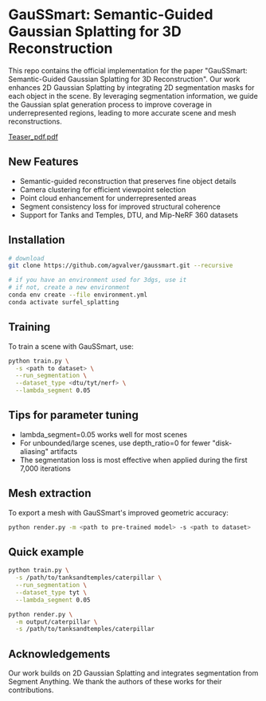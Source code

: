 # GauSSmart: Semantic-Guided Gaussian Splatting for 3D Reconstruction

This repo contains the official implementation for the paper "GauSSmart: Semantic-Guided Gaussian Splatting for 3D Reconstruction". Our work enhances 2D Gaussian Splatting by integrating 2D segmentation masks for each object in the scene. By leveraging segmentation information, we guide the Gaussian splat generation process to improve coverage in underrepresented regions, leading to more accurate scene and mesh reconstructions.

[Teaser_pdf.pdf](https://github.com/user-attachments/files/20320321/Teaser_pdf.pdf)


## New Features
- Semantic-guided reconstruction that preserves fine object details
- Camera clustering for efficient viewpoint selection
- Point cloud enhancement for underrepresented areas
- Segment consistency loss for improved structural coherence
- Support for Tanks and Temples, DTU, and Mip-NeRF 360 datasets

## Installation

```bash
# download
git clone https://github.com/agvalver/gaussmart.git --recursive

# if you have an environment used for 3dgs, use it
# if not, create a new environment
conda env create --file environment.yml
conda activate surfel_splatting
```

## Training
To train a scene with GauSSmart, use:

```bash
python train.py \
  -s <path to dataset> \
  --run_segmentation \
  --dataset_type <dtu/tyt/nerf> \
  --lambda_segment 0.05
```

## Tips for parameter tuning

- lambda_segment=0.05 works well for most scenes
- For unbounded/large scenes, use depth_ratio=0 for fewer "disk-aliasing" artifacts
- The segmentation loss is most effective when applied during the first 7,000 iterations

## Mesh extraction

To export a mesh with GauSSmart's improved geometric accuracy:

```bash
python render.py -m <path to pre-trained model> -s <path to dataset>
```

## Quick example

```bash
python train.py \
  -s /path/to/tanksandtemples/caterpillar \
  --run_segmentation \
  --dataset_type tyt \
  --lambda_segment 0.05

python render.py \
  -m output/caterpillar \
  -s /path/to/tanksandtemples/caterpillar
```
## Acknowledgements
Our work builds on 2D Gaussian Splatting and integrates segmentation from Segment Anything. We thank the authors of these works for their contributions.




